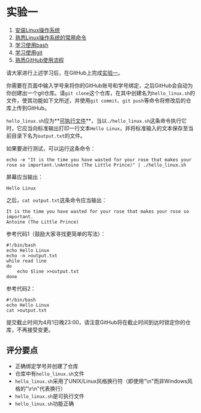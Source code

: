 实验一
======

1.  [安装Linux操作系统](install)
1.  [熟悉Linux操作系统的常用命令](linux)
1.  [学习使用bash](bash)
1.  [学习使用git](git)
1.  [熟悉GitHub使用流程](github)

请大家进行上述学习后，在GitHub上完成[实验一](https://classroom.github.com/a/KL56bHvj)。

你需要在页面中输入学号来将你的GitHub账号和学号绑定，之后GitHub会自动为你创建出一个git仓库。请`git clone`这个仓库，在其中创建名为`hello_linux.sh`的文件，使其功能如下文所述，并使用`git commit`、`git push`等命令将修改后的仓库上传到GitHub。

`hello_linux.sh`应为**[可执行文件](http://man.linuxde.net/chmod)**，当以`./hello_linux.sh`这条命令执行它时，它应当向标准输出打印一行文本`Hello Linux`，并将标准输入的文本保存至当前目录下名为`output.txt`的文件。

如果要进行测试，可以运行这条命令：

```Shell
echo -e "It is the time you have wasted for your rose that makes your rose so important.\nAntoine (The Little Prince)" | ./hello_linux.sh
```

屏幕应当输出：

```
Hello Linux
```

之后，`cat output.txt`这条命令应当输出：

```
It is the time you have wasted for your rose that makes your rose so important.
Antoine (The Little Prince)
```

参考代码1（鼓励大家寻找更简单的写法）：

```Shell
#!/bin/bash
echo Hello Linux
echo -n >output.txt
while read line
do
    echo $line >>output.txt
done
```

参考代码2：

```Shell
#!/bin/bash
echo Hello Linux
cat >output.txt
```

提交截止时间为4月1日晚23:00，请注意GitHub将在截止时间到达时锁定你的仓库，不再接受变更。

评分要点
--------

- 正确绑定学号并创建了仓库
- 仓库中有`hello_linux.sh`文件
- `hello_linux.sh`采用了UNIX/Linux风格换行符（即使用"\n"而非Windows风格的"\r\n"代表换行）
- `hello_linux.sh`是可执行文件
- `hello_linux.sh`功能正确
